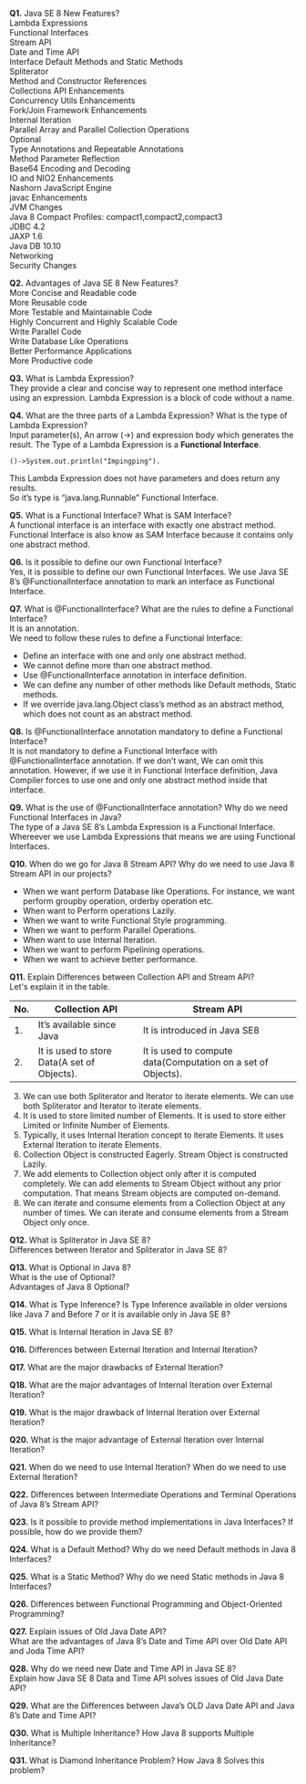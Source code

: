 **Q1.** Java SE 8 New Features?  
Lambda Expressions  
Functional Interfaces  
Stream API  
Date and Time API  
Interface Default Methods and Static Methods  
Spliterator  
Method and Constructor References  
Collections API Enhancements  
Concurrency Utils Enhancements  
Fork/Join Framework Enhancements  
Internal Iteration  
Parallel Array and Parallel Collection Operations  
Optional  
Type Annotations and Repeatable Annotations  
Method Parameter Reflection    
Base64 Encoding and Decoding  
IO and NIO2 Enhancements  
Nashorn JavaScript Engine  
javac Enhancements  
JVM Changes  
Java 8 Compact Profiles: compact1,compact2,compact3  
JDBC 4.2  
JAXP 1.6  
Java DB 10.10  
Networking  
Security Changes  

**Q2.** Advantages of Java SE 8 New Features?  
More Concise and Readable code  
More Reusable code  
More Testable and Maintainable Code  
Highly Concurrent and Highly Scalable Code  
Write Parallel Code  
Write Database Like Operations  
Better Performance Applications  
More Productive code  

**Q3.** What is Lambda Expression?  
They provide a clear and concise way to represent one method interface using an expression.
Lambda Expression is a block of code without a name. 

**Q4.** What are the three parts of a Lambda Expression? What is the type of Lambda Expression?  
Input parameter(s), An arrow (->) and expression body which generates the result. 
The Type of a Lambda Expression is a **Functional Interface**.

```
()->System.out.println("Impingping").
```
This Lambda Expression does not have parameters and does return any results.   
So it’s type is “java.lang.Runnable” Functional Interface.

**Q5.** What is a Functional Interface? What is SAM Interface?  
A functional interface is an interface with exactly one abstract method. 
Functional Interface is also know as SAM Interface because it contains only one abstract method.

**Q6.** Is it possible to define our own Functional Interface?   
Yes, it is possible to define our own Functional Interfaces. We use Java SE 8’s @FunctionalInterface annotation to mark an interface as Functional Interface.

**Q7.** What is @FunctionalInterface? What are the rules to define a Functional Interface?  
It is an annotation.   
We need to follow these rules to define a Functional Interface:  
* Define an interface with one and only one abstract method.
* We cannot define more than one abstract method.
* Use @FunctionalInterface annotation in interface definition.
* We can define any number of other methods like Default methods, Static methods.
* If we override java.lang.Object class’s method as an abstract method, which does not count as an abstract method.

**Q8.** Is @FunctionalInterface annotation mandatory to define a Functional Interface?  
It is not mandatory to define a Functional Interface with @FunctionalInterface annotation. If we don’t want, We can omit this annotation. However, if we use it in Functional Interface definition, Java Compiler forces to use one and only one abstract method inside that interface.

**Q9.** What is the use of @FunctionalInterface annotation? Why do we need Functional Interfaces in Java?  
The type of a Java SE 8’s Lambda Expression is a Functional Interface. Whereever we use Lambda Expressions that means we are using Functional Interfaces.

**Q10.** When do we go for Java 8 Stream API? Why do we need to use Java 8 Stream API in our projects?  
* When we want perform Database like Operations. For instance, we want perform groupby operation, orderby operation etc.  
* When want to Perform operations Lazily.  
* When we want to write Functional Style programming.  
* When we want to perform Parallel Operations.  
* When want to use Internal Iteration.  
* When we want to perform Pipelining operations.  
* When we want to achieve better performance.  

**Q11.** Explain Differences between Collection API and Stream API?  
Let's explain it in the table.  

| No. | Collection API | Stream API |
| ---- | ---- | ---- |
| 1.	| It’s available since Java | It is introduced in Java SE8 |
| 2.	| It is used to store Data(A set of Objects).	| It is used to compute data(Computation on a set of Objects). |
3.	We can use both Spliterator and Iterator to iterate elements.	We can use both Spliterator and Iterator to iterate elements.
4.	It is used to store limited number of Elements.	It is used to store either Limited or Infinite Number of Elements.
5.	Typically, it uses Internal Iteration concept to iterate Elements.	It uses External Iteration to iterate Elements.
6.	Collection Object is constructed Eagerly.	Stream Object is constructed Lazily.
7.	We add elements to Collection object only after it is computed completely.	We can add elements to Stream Object without any prior computation. That means Stream objects are computed on-demand.
8.	We can iterate and consume elements from a Collection Object at any number of times.	We can iterate and consume elements from a Stream Object only once.


**Q12.** What is Spliterator in Java SE 8?   
Differences between Iterator and Spliterator in Java SE 8?

**Q13.** What is Optional in Java 8?  
What is the use of Optional?  
Advantages of Java 8 Optional?

**Q14.** What is Type Inference? 
Is Type Inference available in older versions like Java 7 and Before 7 or it is available only in Java SE 8?

**Q15.** What is Internal Iteration in Java SE 8?

**Q16.** Differences between External Iteration and Internal Iteration?

**Q17.** What are the major drawbacks of External Iteration?

**Q18.** What are the major advantages of Internal Iteration over External Iteration?

**Q19.** What is the major drawback of Internal Iteration over External Iteration?

**Q20.** What is the major advantage of External Iteration over Internal Iteration?

**Q21.** When do we need to use Internal Iteration? When do we need to use External Iteration?

**Q22.** Differences between Intermediate Operations and Terminal Operations of Java 8’s Stream API?

**Q23.** Is it possible to provide method implementations in Java Interfaces? If possible, how do we provide them?

**Q24.** What is a Default Method? Why do we need Default methods in Java 8 Interfaces?

**Q25.** What is a Static Method? Why do we need Static methods in Java 8 Interfaces?

**Q26.** Differences between Functional Programming and Object-Oriented Programming?

**Q27.** Explain issues of Old Java Date API?   
What are the advantages of Java 8’s Date and Time API over Old Date API and Joda Time API?  

**Q28.** Why do we need new Date and Time API in Java SE 8?  
Explain how Java SE 8 Data and Time API solves issues of Old Java Date API?


**Q29.** What are the Differences between Java’s OLD Java Date API and Java 8’s Date and Time API?  

**Q30.** What is Multiple Inheritance? How Java 8 supports Multiple Inheritance?


**Q31.** What is Diamond Inheritance Problem? How Java 8 Solves this problem?
